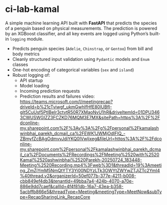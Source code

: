 # ci-lab-kamal

A simple machine learning API built with **FastAPI** that predicts the species of a penguin based on physical measurements. The prediction is powered by an XGBoost classifier, and all key events are logged using Python’s built-in `logging` module.


- Predicts penguin species (`Adelie`, `Chinstrap`, or `Gentoo`) from bill and body metrics
- Cleanly structured input validation using `Pydantic` models and `Enum` classes
- One-hot encoding of categorical variables (`sex` and `island`)
- Robust logging of:
  - API startup
  - Model loading
  - Incoming prediction requests
  - Prediction results and failures
 video: 
  https://teams.microsoft.com/l/meetingrecap?driveId=b%21cTviwgf_ukmGwhIfHfE80lUBfI-gIt5CuUsf5PtIBeIr3ctvtR50R7XMaoNvU1hR&driveItemId=01DPU3463CWUSWGIZZ3FCZKD76MQM3E7MX&sitePath=https%3A%2F%2Fdconline-my.sharepoint.com%2F%3Av%3A%2Fg%2Fpersonal%2Fkamalashwinbhai_parekh_dcmail_ca%2FEWK1JWMjOdlFlQ_-ZBmyfZcBAgOdmvvJdiYKQ0IVwIjxeg&fileUrl=https%3A%2F%2Fdconline-my.sharepoint.com%2Fpersonal%2Fkamalashwinbhai_parekh_dcmail_ca%2FDocuments%2FRecordings%2FMeeting%2520with%2520Kamal%2520ashwinbhai%2520Parekh-20250724_183448-Meeting%2520Recording.mp4%3Fweb%3D1&threadId=19%3Ameeting_ZmZjYmM5NmQtYTY3Yi00NDYzLTk3OWYtZWYwZTJjZTc2YmI4%40thread.v2&organizerId=50ef077b-377e-4211-b008-cbb849ef4db3&tenantId=49bba7a4-424b-4070-a70e-886e9dd7caef&callId=4f4f81db-16a7-43ea-b358-5acbffb866e5&threadType=Meeting&meetingType=MeetNow&subType=RecapSharingLink_RecapCore
